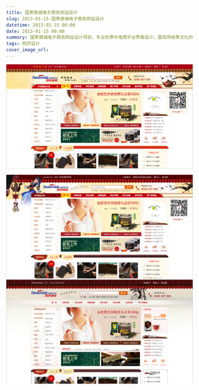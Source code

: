 ```yaml
---
title: 国茶商城电子商务网站设计
slug: 2013-01-15-国茶商城电子商务网站设计
datetime: 2013-01-15 00:00
date: 2013-01-15 00:00
summary: 国茶商城电子商务网站设计项目，专业的茶叶电商平台界面设计，展现传统茶文化的现代商业价值。
tags: 网页设计
cover_image_url: 
---
```

![81894-l6vrlm0kbal.png](../assets/2020/10/3727663557.png)
<!--more-->
![58904-h0ttaloxh1r.png](../assets/2020/10/183726835.png)
![46459-aiwacn8yc6u.png](../assets/2020/10/3122212282.png)